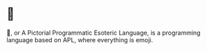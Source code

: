 # :apple:
:apple:, or A Pictorial Programmatic Esoteric Language, is a programming language based on APL, where everything is emoji.
